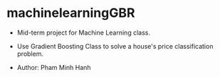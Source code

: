 # machinelearningGBR

- Mid-term project for Machine Learning class. 

- Use Gradient Boosting Class to solve a house's price classification problem. 

- Author: Pham Minh Hanh
